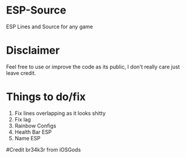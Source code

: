 # ESP-Source
ESP Lines and Source for any game

# Disclaimer

Feel free to use or improve the code as its public, I don't really care just leave credit.

# Things to do/fix
1. Fix lines overlapping as it looks shitty
2. Fix lag 
3. Rainbow Configs
4. Health Bar ESP
5. Name ESP 

#Credit 
br34k3r from iOSGods
